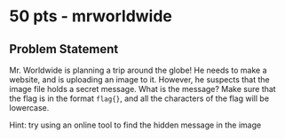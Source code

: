 # 50 pts - mrworldwide
## Problem Statement
Mr. Worldwide is planning a trip around the globe! He needs to make a website, and is uploading an image to it. However, he suspects that the image file holds a secret message. What is the message? Make sure that the flag is in the format `flag{}`, and all the characters of the flag will be lowercase.

Hint: try using an online tool to find the hidden message in the image
